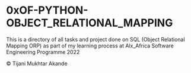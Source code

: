 # 0xOF-PYTHON-OBJECT_RELATIONAL_MAPPING

This is a directory of all tasks and project done on SQL (Object Relational Mapping ORP) as part of my learning process at Alx_Africa Software Engineering Programme 2022

© Tijani Mukhtar Akande
